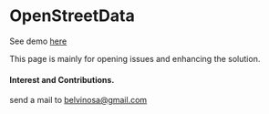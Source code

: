 # OpenStreetData

See demo [here](http://postalstreetdata.appspot.com)

This page is mainly for opening issues and enhancing the solution.

#### Interest and Contributions.
send a mail to belvinosa@gmail.com
